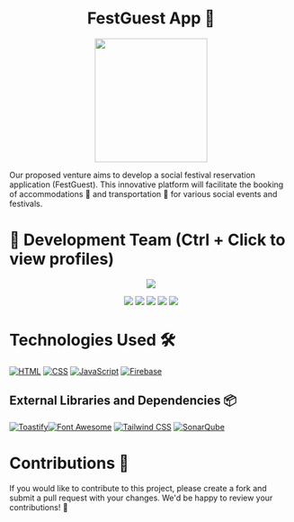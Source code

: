 <h1 align="center">FestGuest App 🎉</h1>

<p align="center">
<img width="200" height="220" src="https://github.com/marco-nh/FestGuest/assets/90756437/f77c8bf2-bfba-489d-a501-4b1ca032327c" align="center">
</p>

Our proposed venture aims to develop a social festival reservation application (FestGuest). This innovative platform will facilitate the booking of accommodations 🏨 and transportation 🚗 for various social events and festivals.

# 👥 Development Team (Ctrl + Click to view profiles)

<p align="center">
    <img src="https://github.com/marco-nh/FestGuest/assets/90756437/fb80a7c2-e8d2-4674-ba5d-f07f18e50e37"/>
</p>
<p align="center">
  <a href="https://github.com/AlejandroDavidArzolaSaavedra"><img src="https://img.shields.io/badge/GitHub-Alejandro-red?style=flat-square&logo=github"/></a>
  <a href="https://github.com/DavidDenoia"><img src="https://img.shields.io/badge/GitHub-David-green?style=flat-square&logo=github"/></a>
  <a href="https://github.com/Roichu5k"><img src="https://img.shields.io/badge/GitHub-Roi-orange?style=flat-square&logo=github"/></a>
  <a href="https://github.com/marco-nh"><img src="https://img.shields.io/badge/GitHub-Marco-blue?style=flat-square&logo=github"/></a>
  <a href="https://github.com/user-nizan"><img src="https://img.shields.io/badge/GitHub-Nizan-purple?style=flat-square&logo=github"/></a>
</p>


 # Technologies Used 🛠️

[![HTML](https://img.shields.io/badge/HTML-Markup-orange?style=flat-square&logo=html5)](https://www.w3.org/html/) [![CSS](https://img.shields.io/badge/CSS-Styling-blue?style=flat-square&logo=css3)](https://www.w3.org/Style/CSS/) [![JavaScript](https://img.shields.io/badge/JavaScript-Programming-yellow?style=flat-square&logo=javascript)](https://developer.mozilla.org/en-US/docs/Web/JavaScript) [![Firebase](https://img.shields.io/badge/Firebase-database-red?style=flat-square&logo=firebase)](https://firebase.google.com/)

## External Libraries and Dependencies 📦

[![Toastify](https://img.shields.io/badge/Toastify-JavaScript%20Library-yellow?style=flat-square)](https://github.com/apvarun/toastify-js)[![Font Awesome](https://img.shields.io/badge/Font%20Awesome-Icon%20Library-lightgrey?style=flat-square&logo=font-awesome)](https://fontawesome.com/) [![Tailwind CSS](https://img.shields.io/badge/Tailwind%20CSS-CSS%20Framework-blue?style=flat-square&logo=tailwind-css)](https://tailwindcss.com/)
[![SonarQube](https://img.shields.io/badge/SonarQube-Code%20Quality-green?style=flat-square&logo=sonarqube)](https://www.sonarqube.org/)

# Contributions 🤝

If you would like to contribute to this project, please create a fork and submit a pull request with your changes. We'd be happy to review your contributions! 🤗
